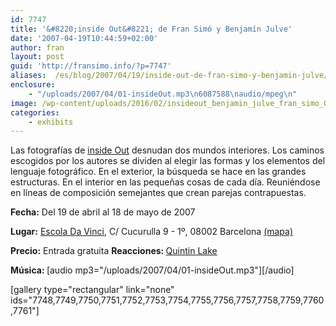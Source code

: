 ```yaml
---
id: 7747
title: '&#8220;inside Out&#8221; de Fran Simó y Benjamín Julve'
date: '2007-04-19T10:44:59+02:00'
author: fran
layout: post
guid: 'http://fransimo.info/?p=7747'
aliases:  /es/blog/2007/04/19/inside-out-de-fran-simo-y-benjamin-julve/
enclosure:
    - "/uploads/2007/04/01-insideOut.mp3\n6087588\naudio/mpeg\n"
image: /wp-content/uploads/2016/02/insideout_benjamin_julve_fran_simo_01_untitled-1-copy.jpg
categories:
    - exhibits
---
```


Las fotografías de <a href="http://i-o-p.es/">inside Out</a> desnudan dos mundos interiores. Los caminos escogidos por los autores se dividen al elegir las formas y los elementos del lenguaje fotográfico. En el exterior, la búsqueda se hace en las grandes estructuras. En el interior en las pequeñas cosas de cada día. Reuniéndose en líneas de composición semejantes que crean parejas contrapuestas.

<strong>Fecha:</strong> Del 19 de abril al 18 de mayo de 2007

<strong>Lugar:</strong> <a href="http://davinci-barcelona.com/" target="_blank" rel="noopener noreferrer">Escola Da Vinci</a>, C/ Cucurulla 9 - 1º, 08002 Barcelona <a href="http://maps.google.es/maps?f=q&amp;hl=es&amp;q=c/cucurulla+9,08002,+barcelona&amp;sll=39.46684,-0.377954&amp;sspn=0.011248,0.019913&amp;layer=&amp;ie=UTF8&amp;om=1&amp;z=16&amp;iwloc=addr" target="_blank" rel="noopener noreferrer">(mapa)</a>

<strong>Precio:</strong> Entrada gratuita
<strong>Reacciones: </strong> <a href="http://blog.quintinlake.com/2009/11/11/inside-out-website-explores-photographic-diptych-as-a-means-of-representing-architecture/">Quintin Lake</a>

<strong>Música: </strong>
[audio mp3="/uploads/2007/04/01-insideOut.mp3"][/audio]

[gallery type="rectangular" link="none" ids="7748,7749,7750,7751,7752,7753,7754,7755,7756,7757,7758,7759,7760,7761"]